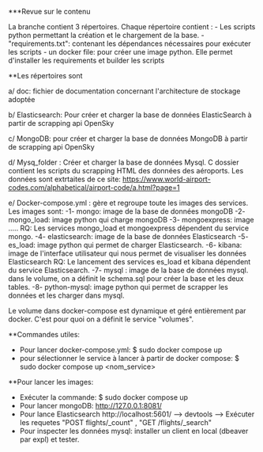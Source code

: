 ***Revue sur le contenu

La branche contient 3 répertoires. Chaque répertoire contient : 
      - Les scripts python permettant la création et le chargement de la base.
      - "requirements.txt": contenant les dépendances nécessaires pour exécuter  les scripts
      - un docker file: pour créer une image python. Elle permet d'installer les requirements et builder les scripts 


**Les répertoires sont 

a/ doc: fichier de documentation concernant l'architecture de stockage adoptée

b/ Elasticsearch: Pour créer et charger la base de données ElasticSearch à partir de scrapping api OpenSky

c/ MongoDB: pour créer et charger la base de données MongoDB à partir de scrapping api OpenSky

d/ Mysq_folder : Créer et charger la base de données Mysql. C dossier contient les scripts du scrapping HTML des données des aéroports.
                 Les données sont extrtaites de ce site: https://www.world-airport-codes.com/alphabetical/airport-code/a.html?page=1
                 
e/ Docker-compose.yml : gère et regroupe toute les images des services. Les images sont:
    -1- mongo: image de la base de données mongoDB
    -2- mongo_load: image python qui charge mongoDB
    -3- mongoexpress: image .....
        RQ: Les services mongo_load et mongoexpress dépendent du service mongo.
    -4- elasticsearch: image de la base de données Elasticsearch
    -5- es_load: image python qui permet de charger Elasticsearch.
    -6- kibana: image de l'interface utilisateur qui nous permet de visualiser les données Elasticsearch
        RQ: Le lancement des services es_load et kibana dépendent du service Elasticsearch. 
    -7- mysql : image de la base de données mysql. dans le volume, on a définit le schema.sql pour créer la base et les deux tables. 
    -8- python-mysql: image python qui permet de scrapper les données et les charger dans mysql. 
  
  Le volume dans docker-compose est dynamique et géré entièrement par docker. C'est pour quoi on a définit le service  "volumes".


**Commandes utiles:

- Pour lancer docker-compose.yml:
$ sudo docker compose up
- pour sélectionner le service à lancer à partir de docker compose:
$ sudo docker compose up <nom_service>
                 
**Pour lancer les images:

- Exécuter la commande: $ sudo docker compose up 
- Pour lancer mongoDB: http://127.0.0.1:8081/ 
- Pour lance Elasticsearch http://localhost:5601/ --> devtools --> Exécuter les requetes "POST flights/_count" , "GET /flights/_search"
- Pour inspecter les données mysql: installer un client en local (dbeaver par expl) et tester. 

